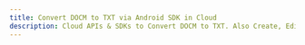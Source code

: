 ---title: Convert DOCM to TXT via Android SDK in Clouddescription: Cloud APIs & SDKs to Convert DOCM to TXT. Also Create, Edit & Render Microsoft Word & OpenOffice documents in the Cloud.---